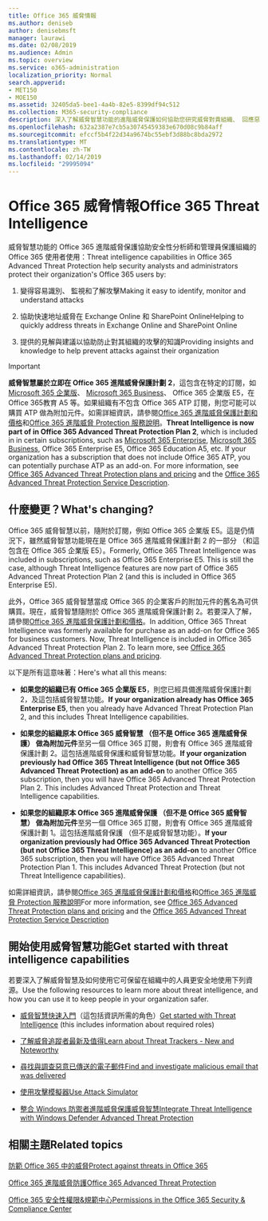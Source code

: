 ```yaml
---
title: Office 365 威脅情報
ms.author: deniseb
author: denisebmsft
manager: laurawi
ms.date: 02/08/2019
ms.audience: Admin
ms.topic: overview
ms.service: o365-administration
localization_priority: Normal
search.appverid:
- MET150
- MOE150
ms.assetid: 32405da5-bee1-4a4b-82e5-8399df94c512
ms.collection: M365-security-compliance
description: 深入了解威脅智慧功能的進階威脅保護如何協助您研究威脅對貴組織、 回應惡意程式碼、 網路釣魚、 及其他 Office 365 已偵測代替您撥打電話的攻擊及搜尋威脅指標。
ms.openlocfilehash: 632a2387e7cb5a30745459383e670d08c9b84aff
ms.sourcegitcommit: efccf5b4f22d34a9674bc55ebf3d88bc8bda2972
ms.translationtype: MT
ms.contentlocale: zh-TW
ms.lasthandoff: 02/14/2019
ms.locfileid: "29995094"
---
```

# <a name="office-365-threat-intelligence"></a><span data-ttu-id="002a6-103">Office 365 威脅情報</span><span class="sxs-lookup"><span data-stu-id="002a6-103">Office 365 Threat Intelligence</span></span>

<span data-ttu-id="002a6-104">威脅智慧功能的 Office 365 進階威脅保護協助安全性分析師和管理員保護組織的 Office 365 使用者使用：</span><span class="sxs-lookup"><span data-stu-id="002a6-104">Threat intelligence capabilities in Office 365 Advanced Threat Protection help security analysts and administrators protect their organization's Office 365 users by:</span></span>
  
1. <span data-ttu-id="002a6-105">變得容易識別、 監視和了解攻擊</span><span class="sxs-lookup"><span data-stu-id="002a6-105">Making it easy to identify, monitor and understand attacks</span></span>
    
2. <span data-ttu-id="002a6-106">協助快速地址威脅在 Exchange Online 和 SharePoint Online</span><span class="sxs-lookup"><span data-stu-id="002a6-106">Helping to quickly address threats in Exchange Online and SharePoint Online</span></span>
    
3. <span data-ttu-id="002a6-107">提供的見解與建議以協助防止對其組織的攻擊的知識</span><span class="sxs-lookup"><span data-stu-id="002a6-107">Providing insights and knowledge to help prevent attacks against their organization</span></span>
    
> [!IMPORTANT]
> <span data-ttu-id="002a6-p101">**威脅智慧屬於立即在 Office 365 進階威脅保護計劃 2**，這包含在特定的訂閱，如[Microsoft 365 企業版](https://www.microsoft.com/microsoft-365/enterprise/home)、 [Microsoft 365 Business](https://www.microsoft.com/microsoft-365/business)、 Office 365 企業版 E5，在 Office 365教育 A5 等。如果組織有不包含 Office 365 ATP 訂閱，則您可能可以購買 ATP 做為附加元件。如需詳細資訊，請參閱[Office 365 進階威脅保護計劃和價格](https://products.office.com/exchange/advance-threat-protection)和[Office 365 進階威脅 Protection 服務說明](https://docs.microsoft.com/en-us/office365/servicedescriptions/office-365-advanced-threat-protection-service-description#whats-new-in-office-365-advanced-threat-protection-atp)。</span><span class="sxs-lookup"><span data-stu-id="002a6-p101">**Threat Intelligence is now part of in Office 365 Advanced Threat Protection Plan 2**, which is included in in certain subscriptions, such as [Microsoft 365 Enterprise](https://www.microsoft.com/microsoft-365/enterprise/home), [Microsoft 365 Business](https://www.microsoft.com/microsoft-365/business), Office 365 Enterprise E5, Office 365 Education A5, etc. If your organization has a subscription that does not include Office 365 ATP, you can potentially purchase ATP as an add-on. For more information, see [Office 365 Advanced Threat Protection plans and pricing](https://products.office.com/exchange/advance-threat-protection) and the [Office 365 Advanced Threat Protection Service Description](https://docs.microsoft.com/en-us/office365/servicedescriptions/office-365-advanced-threat-protection-service-description#whats-new-in-office-365-advanced-threat-protection-atp).</span></span> 
  
## <a name="whats-changing"></a><span data-ttu-id="002a6-110">什麼變更？</span><span class="sxs-lookup"><span data-stu-id="002a6-110">What's changing?</span></span>

<span data-ttu-id="002a6-p102">Office 365 威脅智慧以前，隨附於訂閱，例如 Office 365 企業版 E5。這是仍情況下，雖然威脅智慧功能現在是 Office 365 進階威脅保護計劃 2 的一部分 （和這包含在 Office 365 企業版 E5）。</span><span class="sxs-lookup"><span data-stu-id="002a6-p102">Formerly, Office 365 Threat Intelligence was included in subscriptions, such as Office 365 Enterprise E5. This is still the case, although Threat Intelligence features are now part of Office 365 Advanced Threat Protection Plan 2 (and this is included in Office 365 Enterprise E5).</span></span> 

<span data-ttu-id="002a6-p103">此外，Office 365 威脅智慧當成 Office 365 的企業客戶的附加元件的舊名為可供購買。現在，威脅智慧隨附於 Office 365 進階威脅保護計劃 2。若要深入了解，請參閱[Office 365 進階威脅保護計劃和價格](https://products.office.com/exchange/advance-threat-protection)。</span><span class="sxs-lookup"><span data-stu-id="002a6-p103">In addition, Office 365 Threat Intelligence was formerly available for purchase as an add-on for Office 365 for business customers. Now, Threat Intelligence is included in Office 365 Advanced Threat Protection Plan 2. To learn more, see [Office 365 Advanced Threat Protection plans and pricing](https://products.office.com/exchange/advance-threat-protection).</span></span>

<span data-ttu-id="002a6-116">以下是所有這意味著：</span><span class="sxs-lookup"><span data-stu-id="002a6-116">Here's what all this means:</span></span>

- <span data-ttu-id="002a6-117">**如果您的組織已有 Office 365 企業版 E5**，則您已經具備進階威脅保護計劃 2，及這包括威脅智慧功能。</span><span class="sxs-lookup"><span data-stu-id="002a6-117">**If your organization already has Office 365 Enterprise E5**, then you already have Advanced Threat Protection Plan 2, and this includes Threat Intelligence capabilities.</span></span>

- <span data-ttu-id="002a6-p104">**如果您的組織原本 Office 365 威脅智慧 （但不是 Office 365 進階威脅保護） 做為附加元件**至另一個 Office 365 訂閱，則會有 Office 365 進階威脅保護計劃 2。這包括進階威脅保護和威脅智慧功能。</span><span class="sxs-lookup"><span data-stu-id="002a6-p104">**If your organization previously had Office 365 Threat Intelligence (but not Office 365 Advanced Threat Protection) as an add-on** to another Office 365 subscription, then you will have Office 365 Advanced Threat Protection Plan 2. This includes Advanced Threat Protection and Threat Intelligence capabilities.</span></span> 

- <span data-ttu-id="002a6-p105">**如果您的組織原本 Office 365 進階威脅保護 （但不是 Office 365 威脅智慧） 做為附加元件**至另一個 Office 365 訂閱，則會有 Office 365 進階威脅保護計劃 1。這包括進階威脅保護 （但不是威脅智慧功能）。</span><span class="sxs-lookup"><span data-stu-id="002a6-p105">**If your organization previously had Office 365 Advanced Threat Protection (but not Office 365 Threat Intelligence) as an add-on** to another Office 365 subscription, then you will have Office 365 Advanced Threat Protection Plan 1. This includes Advanced Threat Protection (but not Threat Intelligence capabilities).</span></span>

<span data-ttu-id="002a6-122">如需詳細資訊，請參閱[Office 365 進階威脅保護計劃和價格](https://products.office.com/exchange/advance-threat-protection)和[Office 365 進階威脅 Protection 服務說明](https://docs.microsoft.com/en-us/office365/servicedescriptions/office-365-advanced-threat-protection-service-description#whats-new-in-office-365-advanced-threat-protection-atp)</span><span class="sxs-lookup"><span data-stu-id="002a6-122">For more information, see [Office 365 Advanced Threat Protection plans and pricing](https://products.office.com/exchange/advance-threat-protection) and the [Office 365 Advanced Threat Protection Service Description](https://docs.microsoft.com/en-us/office365/servicedescriptions/office-365-advanced-threat-protection-service-description#whats-new-in-office-365-advanced-threat-protection-atp)</span></span>

## <a name="get-started-with-threat-intelligence-capabilities"></a><span data-ttu-id="002a6-123">開始使用威脅智慧功能</span><span class="sxs-lookup"><span data-stu-id="002a6-123">Get started with threat intelligence capabilities</span></span>

<span data-ttu-id="002a6-124">若要深入了解威脅智慧及如何使用它可保留在組織中的人員更安全地使用下列資源。</span><span class="sxs-lookup"><span data-stu-id="002a6-124">Use the following resources to learn more about threat intelligence, and how you can use it to keep people in your organization safer.</span></span>
  
- <span data-ttu-id="002a6-125">[威脅智慧快速入門](get-started-with-ti.md)（這包括資訊所需的角色）</span><span class="sxs-lookup"><span data-stu-id="002a6-125">[Get started with Threat Intelligence](get-started-with-ti.md) (this includes information about required roles)</span></span> 
    
- [<span data-ttu-id="002a6-126">了解威脅追蹤者最新及值得</span><span class="sxs-lookup"><span data-stu-id="002a6-126">Learn about Threat Trackers - New and Noteworthy</span></span>](threat-trackers.md)
    
- [<span data-ttu-id="002a6-127">尋找與調查惡意已傳送的電子郵件</span><span class="sxs-lookup"><span data-stu-id="002a6-127">Find and investigate malicious email that was delivered</span></span>](investigate-malicious-email-that-was-delivered.md)
    
- [<span data-ttu-id="002a6-128">使用攻擊模擬器</span><span class="sxs-lookup"><span data-stu-id="002a6-128">Use Attack Simulator</span></span>](attack-simulator.md)
    
- [<span data-ttu-id="002a6-129">整合 Windows 防禦者進階威脅保護威脅智慧</span><span class="sxs-lookup"><span data-stu-id="002a6-129">Integrate Threat Intelligence with Windows Defender Advanced Threat Protection</span></span>](integrate-office-365-ti-with-wdatp.md)
    
## <a name="related-topics"></a><span data-ttu-id="002a6-130">相關主題</span><span class="sxs-lookup"><span data-stu-id="002a6-130">Related topics</span></span>

[<span data-ttu-id="002a6-131">防範 Office 365 中的威脅</span><span class="sxs-lookup"><span data-stu-id="002a6-131">Protect against threats in Office 365</span></span>](protect-against-threats.md)
  
[<span data-ttu-id="002a6-132">Office 365 進階威脅防護</span><span class="sxs-lookup"><span data-stu-id="002a6-132">Office 365 Advanced Threat Protection</span></span>](office-365-atp.md)
  
[<span data-ttu-id="002a6-133">Office 365 安全性權限&amp;規範中心</span><span class="sxs-lookup"><span data-stu-id="002a6-133">Permissions in the Office 365 Security &amp; Compliance Center</span></span>](permissions-in-the-security-and-compliance-center.md)
  

